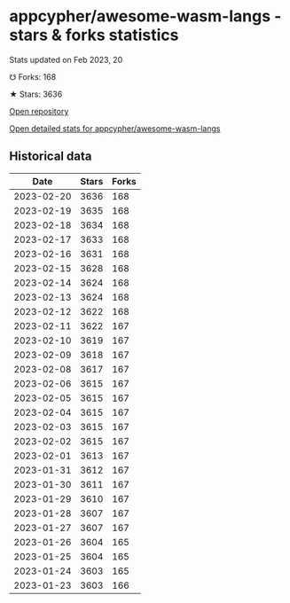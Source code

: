 # appcypher/awesome-wasm-langs - stars & forks statistics

Stats updated on Feb 2023, 20

☋ Forks: 168

★ Stars: 3636

[Open repository](https://github.com/appcypher/awesome-wasm-langs)

[Open detailed stats for appcypher/awesome-wasm-langs](https://reviewgithub.com/rep/appcypher/awesome-wasm-langs)

## Historical data
| Date | Stars | Forks |
|------|-------|-------|
| 2023-02-20 | 3636 | 168 | 
| 2023-02-19 | 3635 | 168 | 
| 2023-02-18 | 3634 | 168 | 
| 2023-02-17 | 3633 | 168 | 
| 2023-02-16 | 3631 | 168 | 
| 2023-02-15 | 3628 | 168 | 
| 2023-02-14 | 3624 | 168 | 
| 2023-02-13 | 3624 | 168 | 
| 2023-02-12 | 3622 | 168 | 
| 2023-02-11 | 3622 | 167 | 
| 2023-02-10 | 3619 | 167 | 
| 2023-02-09 | 3618 | 167 | 
| 2023-02-08 | 3617 | 167 | 
| 2023-02-06 | 3615 | 167 | 
| 2023-02-05 | 3615 | 167 | 
| 2023-02-04 | 3615 | 167 | 
| 2023-02-03 | 3615 | 167 | 
| 2023-02-02 | 3615 | 167 | 
| 2023-02-01 | 3613 | 167 | 
| 2023-01-31 | 3612 | 167 | 
| 2023-01-30 | 3611 | 167 | 
| 2023-01-29 | 3610 | 167 | 
| 2023-01-28 | 3607 | 167 | 
| 2023-01-27 | 3607 | 167 | 
| 2023-01-26 | 3604 | 165 | 
| 2023-01-25 | 3604 | 165 | 
| 2023-01-24 | 3603 | 165 | 
| 2023-01-23 | 3603 | 166 | 

